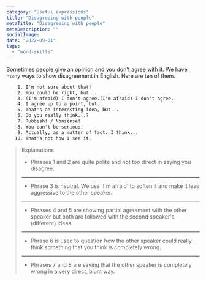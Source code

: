 ```yaml
---
category: "Useful expressions"
title: "Disagreeing with people"
metaTitle: "Disagreeing with people"
metaDescription: ""
socialImage:
date: "2022-09-01"
tags:
  - "word-skills"
---
```


Sometimes people give an opinion and you don't agree with it. We have many ways to show disagreement in English. Here are ten of them.

```txt
    1. I'm not sure about that!
    2. You could be right, but...
    3. (I'm afraid) I don't agree.(I'm afraid) I don't agree.
    4. I agree up to a point, but...
    5. That's an interesting idea, but...
    6. Do you really think...?
    7. Rubbish! / Nonsense!
    8. You can't be serious!
    9. Actually, as a matter of fact. I think...
   10. That's not how I see it.
```

> Explanations
>
> - Phrases 1 and 2 are quite polite and not too direct in saying you disagree.
>
> ---
>
> - Phrase 3 is neutral. We use 'I'm afraid' to soften it and make it less aggressive to the other speaker.
>
> ---
>
> - Phrases 4 and 5 are showing partial agreement with the other speaker but both are followed with the second speaker's (different) ideas.
>
> ---
>
> - Phrase 6 is used to question how the other speaker could really think something that you think is completely wrong.
>
> ---
>
> - Phrases 7 and 8 are saying that the other speaker is completely wrong in a very direct, blunt way.
